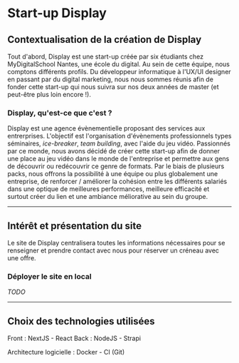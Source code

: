 # Start-up Display

## Contextualisation de la création de Display

Tout d'abord, Display est une start-up créée par six étudiants chez MyDigitalSchool Nantes, une école du digital. Au sein de cette équipe, nous comptons différents profils. Du développeur informatique à l'UX/UI designer en passant par du digital marketing, nous nous sommes réunis afin de fonder cette start-up qui nous suivra sur nos deux années de master (et peut-être plus loin encore !). 

### Display, qu'est-ce que c'est ?

Display est une agence évènementielle proposant des services aux entrerprises. L'objectif est l'organisation d'évènements professionnels types séminaires, *ice-breaker*, *team building*, avec l'aide du jeu vidéo. Passionnés par ce monde, nous avons décidé de créer cette start-up afin de donner une place au jeu vidéo dans le monde de l'entreprise et permettre aux gens de découvrir ou redécouvrir ce genre de formats. Par le biais de plusieurs packs, nous offrons la possibilité à une équipe ou plus globalement une entreprise, de renforcer / améliorer la cohésion entre les différents salariés dans une optique de meilleures performances, meilleure efficacité et surtout créer du lien et une ambiance méliorative au sein du groupe. 

---

## Intérêt et présentation du site

Le site de Display centralisera toutes les informations nécessaires pour se renseigner et prendre contact avec nous pour réserver un créneau avec une offre.

### Déployer le site en local

*TODO*

---

## Choix des technologies utilisées

Front : NextJS - React
Back : NodeJS - Strapi

Architecture logicielle : Docker - CI (Git)

